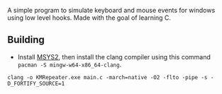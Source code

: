 A simple program to simulate keyboard and mouse events for windows using low level hooks. Made with the goal of learning C.

## Building
* Install [MSYS2](https://www.msys2.org/), then install the clang compiler using this command `pacman -S mingw-w64-x86_64-clang`.

```console
clang -o KMRepeater.exe main.c -march=native -O2 -flto -pipe -s -D_FORTIFY_SOURCE=1
```
